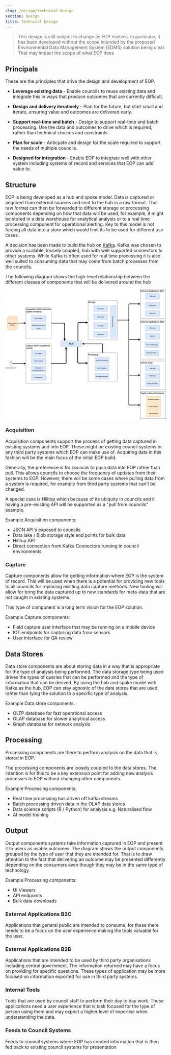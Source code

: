```yaml
---
slug: /design/technical-design
section: Design
title: Technical Design
---
```


> This design is still subject to change as EOP evolves. In particular, it has
> been developed without the scope intended by the proposed Environmental Data
> Management System (EDMS) solution being clear. That may impact the scope of
> what EOP does

## Principals

These are the principles that drive the design and development of EOP.

- **Leverage existing data** - Enable councils to reuse existing data and 
integrate this in ways that produce outcomes that are currently difficult.

- **Design and delivery iteratively** - Plan for the future, but start small and
iterate, ensuring value and outcomes are delivered early.

- **Support real-time and batch** - Design to support real-time and batch
processing. Use the data and outcomes to drive which is required, rather
than technical choices and constraints. 

- **Plan for scale** - Anticpate and design for the scale required to support
the needs of multiple councils.

- **Designed for integration** - Enable EOP to integrate well with other system
including systems of record and services that EOP can add value to.

## Structure

EOP is being developed as a hub and spoke model. Data is captured or acquired
from external sources and sent to the hub in a raw format. That raw format can
then be forwarded to different storage or processing components depending on how
that data will be used, for example, it might be stored in a data warehouse for
analytical analysis or to a real time processing component for operational
alerting. Key to this model is not forcing all data into a store which would
limit its to be used for different use cases.

A decision has been made to build the hub on [Kafka](https://kafka.apache.org/).
Kafka was chosen to provide a scalable, loosely coupled, hub with well supported
connectors to other systems. While Kafka is often used for real time processing
it is also well suited to consuming data that may come from batch processes from
the councils.

The following diagram shows the high-level relationship between the different
classes of components that will be delivered around the hub

![High Level Overview Diagram](./high-level-overview.png)

### Acquisition

Acquisition components support the process of getting data captured in existing
systems and into EOP. These might be existing council systems or any third party
systems which EOP can make use of. Acquiring data in this fashion will be the
main focus of the initial EOP build.

Generally, the preference is for councils to push data into EOP rather than
pull. This allows councils to choose the frequency of updates from their systems
to EOP. However, there will be some cases where pulling data from a system is
required, for example from third party systems that can't be changed.

A special case is Hilltop which because of its ubiquity in councils and it
having a pre-existing API will be supported as a "pull from councils" example.

Example Acquisition components:

- JSON API's exposed to councils
- Data lake / Blob storage style end points for bulk data
- Hilltop API
- Direct connection from Kafka Connectors running in council environments

### Capture

Capture components allow for getting information where EOP is the system of
record. This will be used when there is a potential for providing new tools to
all councils for replacing existing data capture methods. New tooling will allow
for bring the data captured up to new standards for meta-data that are not
caught in existing systems.

This type of component is a long term vision for the EOP solution.

Example Capture components:

- Field capture user interface that may be running on a mobile device
- IOT endpoints for capturing data from sensors
- User interface for QA review

## Data Stores

Data store components are about storing data in a way that is appropriate for
the type of analysis being performed. The data storage type being used drives
the types of queries that can be performed and the type of information that can
be derived. By using the hub and spoke model with Kafka as the hub, EOP can stay
agnostic of the data stores that are used, rahter than tying the solution to a
specific type of analysis.

Example Data store components:

- OLTP database for fast operational access
- OLAP database for slower analytical access
- Graph database for network analysis

## Processing

Processing components are there to perform analysis on the data that is stored
in EOP.

The processing components are loosely coupled to the data stores. The intention
is for this to be a key extension point for adding new analysis processes to EOP
without changing other components.

Example Processing components:

- Real time processing has driven off kafka streams
- Batch processing driven data in the OLAP data stores
- Data science scripts (R / Python) for analysis e.g. Naturalised flow
- AI model training

## Output

Output components systems take information captured in EOP and present it to
users as usable outcomes. The diagram shows the output components grouped by the
type of user that they are intended for. That is to draw attention to the fact
that delivering an outcome may be presented differently depending on the
consumers even though they may be in the same type of technology.

Example Processing components:

- UI Viewers
- API endpoints
- Bulk data downloads

### External Applications B2C

Applications that general public are intended to consume, for these there needs
to be a focus on the user experience making the tools valuable for the user.

### External Applications B2B

Applications that are intended to be used by third party organisations including
central government. The information returned may have a focus on providing for
specific questions. These types of application may be more focused on
information exported for use in third party systems

### Internal Tools

Tools that are used by council staff to perform their day to day work. These
applications need a user experience that is task focused for the type of person
using them and may expect a higher level of expertise when understanding the
data.

### Feeds to Council Systems

Feeds to council systems where EOP has created information that is then fed back
to existing council systems for presentation
